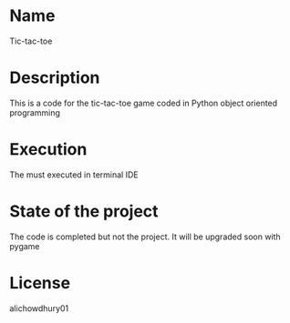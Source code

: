 # Name 
Tic-tac-toe 

# Description
This is a code for the tic-tac-toe game coded in Python object oriented programming

# Execution 
The must executed in terminal IDE

# State of the project 
The code is completed but not the project.
It will be upgraded soon with pygame

# License 
alichowdhury01
